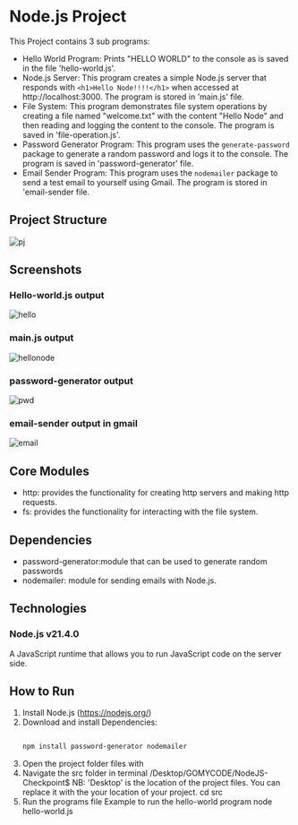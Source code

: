 # Node.js Project
This Project contains 3 sub programs: 
- Hello World Program: Prints "HELLO WORLD" to the console as is saved in the file 'hello-world.js'.
- Node.js Server: This program creates a simple Node.js server that responds with `<h1>Hello Node!!!!</h1>` when accessed at http://localhost:3000. The program is stored in 'main.js' file.
- File System: This program demonstrates file system operations by creating a file named "welcome.txt" with the content "Hello Node" and then reading and logging the content to the console. The program is saved in 'file-operation.js'.
- Password Generator Program: This program uses the `generate-password` package to generate a random password and logs it to the console. The program is saved in 'password-generator' file.
- Email Sender Program: This program uses the `nodemailer` package to send a test email to yourself using Gmail. The program is stored in 'email-sender file.

## Project Structure
![pj](https://github.com/elamuhombe/gomycode-NodeJS-checkpoint/assets/10416177/1b08a286-512a-481e-8287-c6dfd56a0baa)


## Screenshots
### Hello-world.js output
![hello](https://github.com/elamuhombe/gomycode-NodeJS-checkpoint/assets/10416177/8b6687e4-3875-41a0-8182-e364341380de)

### main.js output
![hellonode](https://github.com/elamuhombe/gomycode-NodeJS-checkpoint/assets/10416177/95f3ab06-df8d-45cf-9d1f-3d6aadd10374)


### password-generator output
![pwd](https://github.com/elamuhombe/gomycode-NodeJS-checkpoint/assets/10416177/8c6a1c2f-5eef-4fb4-b113-3ee7f9a3262a)

### email-sender output in gmail
![email](https://github.com/elamuhombe/gomycode-NodeJS-checkpoint/assets/10416177/e21cad9f-e158-43d2-a19b-e45a9dc84f23)

## Core Modules
- http: provides the functionality for creating http servers and making http requests.
- fs: provides the functionality for interacting with the file system.
  
## Dependencies
- password-generator:module that can be used to generate random passwords
- nodemailer: module for sending emails with Node.js.
  
## Technologies
### Node.js v21.4.0
A JavaScript runtime that allows you to run JavaScript code on the server side.

## How to Run

1. Install Node.js (https://nodejs.org/)
2. Download and install Dependencies:
   ```bash
   
   npm install password-generator nodemailer
3. Open the project folder files with
4. Navigate the src folder in terminal
   /Desktop/GOMYCODE/NodeJS-Checkpoint$
   NB: 'Desktop' is the location of the project files. You can replace it with the your location of your project.
   cd src
6. Run the programs file
   Example to run the hello-world program
   node hello-world.js
   
 
